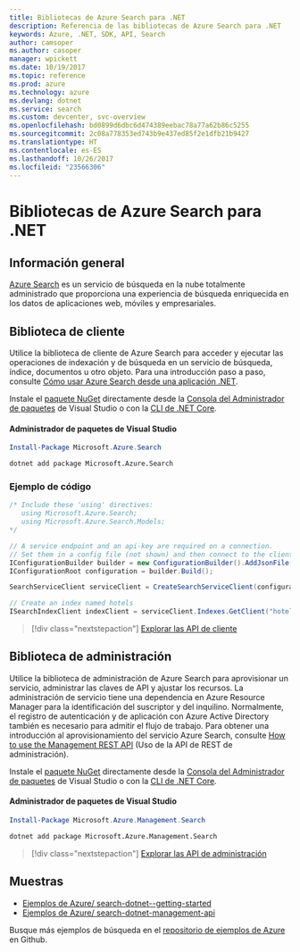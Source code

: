 ```yaml
---
title: Bibliotecas de Azure Search para .NET
description: Referencia de las bibliotecas de Azure Search para .NET
keywords: Azure, .NET, SDK, API, Search
author: camsoper
ms.author: casoper
manager: wpickett
ms.date: 10/19/2017
ms.topic: reference
ms.prod: azure
ms.technology: azure
ms.devlang: dotnet
ms.service: search
ms.custom: devcenter, svc-overview
ms.openlocfilehash: bd0899d6dbc6d474389eebac78a77a62b86c5255
ms.sourcegitcommit: 2c08a778353ed743b9e437ed85f2e1dfb21b9427
ms.translationtype: HT
ms.contentlocale: es-ES
ms.lasthandoff: 10/26/2017
ms.locfileid: "23566306"
---
```

# <a name="azure-search-libraries-for-net"></a>Bibliotecas de Azure Search para .NET

## <a name="overview"></a>Información general

[Azure Search](https://docs.microsoft.com/azure/search/search-what-is-azure-search) es un servicio de búsqueda en la nube totalmente administrado que proporciona una experiencia de búsqueda enriquecida en los datos de aplicaciones web, móviles y empresariales.

## <a name="client-library"></a>Biblioteca de cliente

Utilice la biblioteca de cliente de Azure Search para acceder y ejecutar las operaciones de indexación y de búsqueda en un servicio de búsqueda, índice, documentos u otro objeto. Para una introducción paso a paso, consulte [Cómo usar Azure Search desde una aplicación .NET](https://docs.microsoft.com/azure/search/search-howto-dotnet-sdk).

Instale el [paquete NuGet](https://www.nuget.org/packages/Microsoft.Azure.Search) directamente desde la [Consola del Administrador de paquetes][PackageManager] de Visual Studio o con la [CLI de .NET Core][DotNetCLI].

#### <a name="visual-studio-package-manager"></a>Administrador de paquetes de Visual Studio

```powershell
Install-Package Microsoft.Azure.Search
```

```bash
dotnet add package Microsoft.Azure.Search
```

### <a name="code-example"></a>Ejemplo de código

```csharp
/* Include these 'using' directives:
   using Microsoft.Azure.Search;
   using Microsoft.Azure.Search.Models;
*/

// A service endpoint and an api-key are required on a connection.
// Set them in a config file (not shown) and then connect to the client.
IConfigurationBuilder builder = new ConfigurationBuilder().AddJsonFile("appsettings.json");
IConfigurationRoot configuration = builder.Build();

SearchServiceClient serviceClient = CreateSearchServiceClient(configuration);

// Create an index named hotels
ISearchIndexClient indexClient = serviceClient.Indexes.GetClient("hotels");

```

> [!div class="nextstepaction"]
> [Explorar las API de cliente](/dotnet/api/overview/azure/search/client)


## <a name="management-library"></a>Biblioteca de administración

Utilice la biblioteca de administración de Azure Search para aprovisionar un servicio, administrar las claves de API y ajustar los recursos. La administración de servicio tiene una dependencia en Azure Resource Manager para la identificación del suscriptor y del inquilino. Normalmente, el registro de autenticación y de aplicación con Azure Active Directory también es necesario para admitir el flujo de trabajo. Para obtener una introducción al aprovisionamiento del servicio Azure Search, consulte [How to use the Management REST API](https://docs.microsoft.com/rest/api/searchmanagement/search-howto-management-rest-api) (Uso de la API de REST de administración).

Instale el [paquete NuGet](https://www.nuget.org/packages/Microsoft.Azure.Management.Search) directamente desde la [Consola del Administrador de paquetes][PackageManager] de Visual Studio o con la [CLI de .NET Core][DotNetCLI].

#### <a name="visual-studio-package-manager"></a>Administrador de paquetes de Visual Studio

```powershell
Install-Package Microsoft.Azure.Management.Search
```

```bash
dotnet add package Microsoft.Azure.Management.Search
```

> [!div class="nextstepaction"]
> [Explorar las API de administración](/dotnet/api/overview/azure/search/management)

## <a name="samples"></a>Muestras

 + [Ejemplos de Azure/ search-dotnet--getting-started](https://github.com/Azure-Samples/search-dotnet-getting-started)
 + [Ejemplos de Azure/ search-dotnet-management-api](https://github.com/Azure-Samples/search-dotnet-management-api)

Busque más ejemplos de búsqueda en el [repositorio de ejemplos de Azure](https://github.com/Azure-Samples/) en Github.

[PackageManager]: https://docs.microsoft.com/nuget/tools/package-manager-console
[DotNetCLI]: https://docs.microsoft.com/dotnet/core/tools/dotnet-add-package
